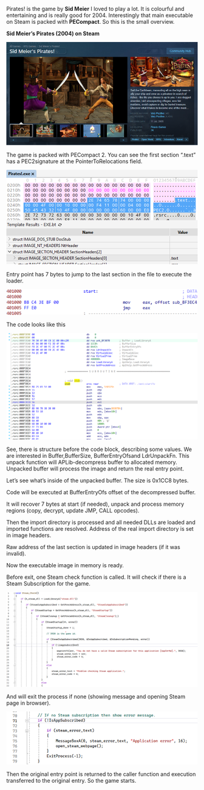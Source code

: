 Pirates! is the game by **Sid Meier** I loved to play a lot.
It is colourful and entertaining and is really good for 2004.
Interestingly that main executable on Steam is packed with **PECompact**.
So this is the small overview.

**Sid Meier’s Pirates (2004) on Steam**

![](Images/image1.png)

The game is packed with PECompact 2. You can see the first section “.text” has a PEC2signature at the PointerToRelocations field.

![](Images/image6.png)

Entry point has 7 bytes to jump to the last section in the file to execute the loader.

![](Images/image3.png)

The code looks like this

![](Images/image4.png)

See, there is structure before the code block, describing some values. We are interested in Buffer,BufferSize, BufferEntryOfsand LdrUnpackFn. This unpack function will APLib-decompress buffer to allocated memory. Unpacked buffer will process the image and return the real entry point.

Let’s see what’s inside of the unpacked buffer. The size is 0x1CC8 bytes.

Code will be executed at BufferEntryOfs offset of the decompressed buffer.

It will recover 7 bytes at start (if needed), unpack and process memory regions (copy, decrypt, update JMP, CALL opcodes).

Then the import directory is processed and all needed DLLs are loaded and imported functions are resolved. Address of the real import directory is set in image headers.

Raw address of the last section is updated in image headers (if it was invalid).

Now the executable image in memory is ready.

Before exit, one Steam check function is called. It will check if there is a Steam Subscription for the game.

![](Images/image5.png)

And will exit the process if none (showing message and opening Steam page in browser).

![](Images/image2.png)

Then the original entry point is returned to the caller function and execution transferred to the original entry. So the game starts.
